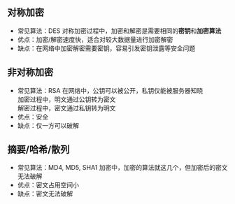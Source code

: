 ## 对称加密
- 常见算法：DES
对称加密过程中，加密和解密是需要相同的**密钥**和**加密算法**
- 优点：加密/解密速度快，适合对较大数据量进行加密解密
- 缺点：在网络中加密解密需要密钥，容易引发密钥泄露等安全问题

## 非对称加密
- 常见算法：RSA
在网络中，公钥可以被公开，私钥仅能被服务器知晓  
加密过程中，明文通过公钥转为密文  
解密过程中，密文通过私钥转为明文  
- 优点：安全
- 缺点：仅一方可以破解

## 摘要/哈希/散列
- 常见算法：MD4, MD5, SHA1
加密中，加密的算法就这几个，但加密后的密文无法破解
- 优点：密文占用空间小
- 缺点：密文无法破解

